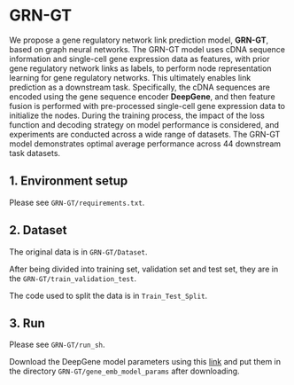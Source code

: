 # GRN-GT

We propose a gene regulatory network link prediction model, **GRN-GT**, based on graph neural networks. The GRN-GT model uses cDNA sequence information and single-cell gene expression data as features, with prior gene regulatory network links as labels, to perform node representation learning for gene regulatory networks. This ultimately enables link prediction as a downstream task. Specifically, the cDNA sequences are encoded using the gene sequence encoder **DeepGene**, and then feature fusion is performed with pre-processed single-cell gene expression data to initialize the nodes. During the training process, the impact of the loss function and decoding strategy on model performance is considered, and experiments are conducted across a wide range of datasets. The GRN-GT model demonstrates optimal average performance across 44 downstream task datasets.

## 1. Environment setup

Please see `GRN-GT/requirements.txt`.

## 2. Dataset

The original data is in `GRN-GT/Dataset`.

After being divided into training set, validation set and test set, they are in the `GRN-GT/train_validation_test`.

The code used to split the data is in `Train_Test_Split`.

## 3. Run

Please see `GRN-GT/run_sh`.

Download the DeepGene model parameters using this [link](https://drive.google.com/file/d/168GNy3zA8aqlZ1Wq8mR6aHthF3CLmczV/view?usp=drive_link) and put them in the directory `GRN-GT/gene_emb_model_params` after downloading.
